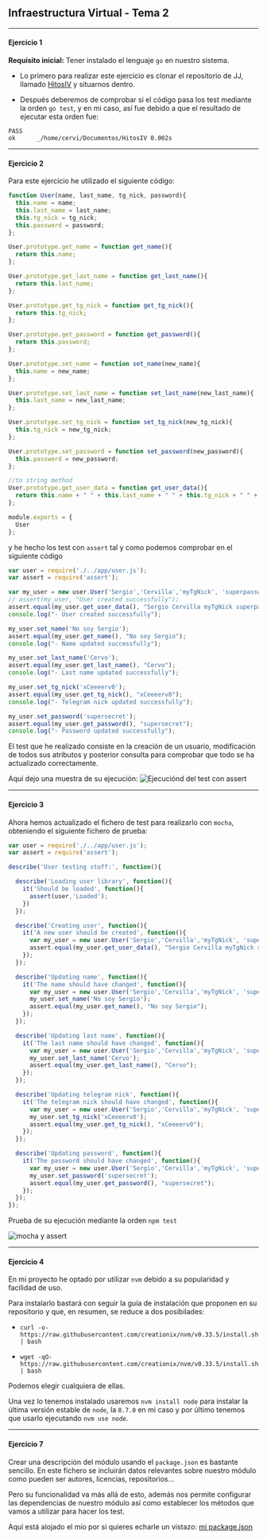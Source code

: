 ## Infraestructura Virtual - **Tema 2**
___
#### Ejercicio 1
**Requisito inicial:** Tener instalado el lenguaje `go` en nuestro sistema.

- Lo primero para realizar este ejercicio es clonar el repositorio de JJ, llamado [HitosIV](https://github.com/JJ/HitosIV) y situarnos dentro.

- Después deberemos de comprobar si el código pasa los test mediante la orden `go test`, y en mi caso, así fue debido a que el resultado de ejecutar esta orden fue:
```
PASS
ok  	_/home/cervi/Documentos/HitosIV	0.002s
```

___
#### Ejercicio 2

Para este ejercicio he utilizado el siguiente código:
```js
function User(name, last_name, tg_nick, password){
  this.name = name;
  this.last_name = last_name;
  this.tg_nick = tg_nick;
  this.password = password;
};

User.prototype.get_name = function get_name(){
  return this.name;
};

User.prototype.get_last_name = function get_last_name(){
  return this.last_name;
};

User.prototype.get_tg_nick = function get_tg_nick(){
  return this.tg_nick;
};

User.prototype.get_password = function get_password(){
  return this.password;
};

User.prototype.set_name = function set_name(new_name){
  this.name = new_name;
};

User.prototype.set_last_name = function set_last_name(new_last_name){
  this.last_name = new_last_name;
};

User.prototype.set_tg_nick = function set_tg_nick(new_tg_nick){
  this.tg_nick = new_tg_nick;
};

User.prototype.set_password = function set_password(new_password){
  this.password = new_password;
};

//to string method
User.prototype.get_user_data = function get_user_data(){
  return this.name + " " + this.last_name + " " + this.tg_nick + " " + this.password;
};

module.exports = {
  User
};

```
 y he hecho los test con `assert` tal y como podemos comprobar en el siguiente código

 ```js
 var user = require('./../app/user.js');
 var assert = require('assert');

 var my_user = new user.User('Sergio','Cervilla','myTgNick', 'superpassword');
 // assert(my_user, "User created successfully");
 assert.equal(my_user.get_user_data(), "Sergio Cervilla myTgNick superpassword");
 console.log("- User created successfully");

 my_user.set_name('No soy Sergio');
 assert.equal(my_user.get_name(), "No soy Sergio");
 console.log("- Name updated successfully");

 my_user.set_last_name('Cervo');
 assert.equal(my_user.get_last_name(), "Cervo");
 console.log("- Last name updated successfully");

 my_user.set_tg_nick('xCeeeerv0');
 assert.equal(my_user.get_tg_nick(), "xCeeeerv0");
 console.log("- Telegram nick updated successfully");

 my_user.set_password('supersecret');
 assert.equal(my_user.get_password(), "supersecret");
 console.log("- Password updated successfully");

 ```

 El test que he realizado consiste en la creación de un usuario, modificación de todos sus atributos y posterior consulta para comprobar que todo se ha actualizado correctamente.

 Aquí dejo una muestra de su ejecución:
 ![Ejecuciónd del test con assert](https://github.com/Cerv1/IV-Project/blob/master/Ejercicios/images/first-test.png)

___

#### Ejercicio 3

Ahora hemos actualizado el fichero de test para realizarlo con `mocha`, obteniendo el siguiente fichero de prueba:
```js
var user = require('./../app/user.js');
var assert = require('assert');

describe('User testing stuff:', function(){

  describe('Loading user library', function(){
    it('Should be loaded', function(){
      assert(user,'Loaded');
    })
  });

  describe('Creating user', function(){
    it('A new user should be created', function(){
      var my_user = new user.User('Sergio','Cervilla','myTgNick', 'superpassword');
      assert.equal(my_user.get_user_data(), "Sergio Cervilla myTgNick superpassword");
    });
  });

  describe('Updating name', function(){
    it('The name should have changed', function(){
      var my_user = new user.User('Sergio','Cervilla','myTgNick', 'superpassword');
      my_user.set_name('No soy Sergio');
      assert.equal(my_user.get_name(), "No soy Sergio");
    });
  });

  describe('Updating last name', function(){
    it('The last name should have changed', function(){
      var my_user = new user.User('Sergio','Cervilla','myTgNick', 'superpassword');
      my_user.set_last_name('Cervo');
      assert.equal(my_user.get_last_name(), "Cervo");
    });
  });

  describe('Updating telegram nick', function(){
    it('The telegram nick should have changed', function(){
      var my_user = new user.User('Sergio','Cervilla','myTgNick', 'superpassword');
      my_user.set_tg_nick('xCeeeerv0');
      assert.equal(my_user.get_tg_nick(), "xCeeeerv0");
    });
  });

  describe('Updating password', function(){
    it('The password should have changed', function(){
      var my_user = new user.User('Sergio','Cervilla','myTgNick', 'superpassword');
      my_user.set_password('supersecret');
      assert.equal(my_user.get_password(), "supersecret");
    });
  });
});
```
Prueba de su ejecución mediante la orden `npm test`

![mocha y assert](https://github.com/Cerv1/IV-Project/blob/master/Ejercicios/images/test-mocha.png)
___

#### Ejercicio 4

En mi proyecto he optado por utilizar `nvm` debido a su popularidad y facilidad de uso.

Para instalarlo bastará con seguir la guía de instalación que proponen en su repositorio y que, en resumen, se reduce a dos posibilades:
- `curl -o- https://raw.githubusercontent.com/creationix/nvm/v0.33.5/install.sh | bash`

- `wget -qO- https://raw.githubusercontent.com/creationix/nvm/v0.33.5/install.sh | bash`

Podemos elegir cualquiera de ellas.

Una vez lo tenemos instalado usaremos `nvm install node` para instalar la última versión estable de `node`, la `8.7.0` en mi caso y por último tenemos que usarlo ejecutando `nvm use node`.
___

#### Ejercicio 7

Crear una descripción del módulo usando el `package.json` es bastante sencillo. En este
fichero se incluirán datos relevantes sobre nuestro módulo como pueden ser autores, licencias, repositorios...

Pero su funcionalidad va más allá de esto, además nos permite configurar las dependencias de nuestro módulo así como establecer los métodos que vamos a utilizar para hacer los test.

Aquí está alojado el mío por si quieres echarle un vistazo: [mi package.json](https://github.com/Cerv1/IV-Project/blob/master/package.json)
